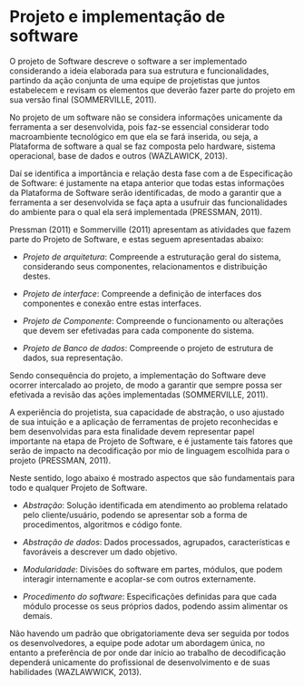 # Projeto e implementação de software

O projeto de Software descreve o software a ser implementado considerando a ideia elaborada para sua estrutura e funcionalidades, partindo da ação conjunta de uma equipe de projetistas que juntos estabelecem e revisam os elementos que deverão fazer parte do projeto em sua versão final (SOMMERVILLE, 2011).

No projeto de um software não se considera informações unicamente da ferramenta a ser desenvolvida, pois faz-se essencial considerar todo macroambiente tecnológico em que ela se fará inserida, ou seja, a Plataforma de software a qual se faz composta pelo hardware, sistema operacional, base de dados e outros (WAZLAWICK, 2013).

Daí se identifica a importância e relação desta fase com a de Especificação de Software: é justamente na etapa anterior que todas estas informações da Plataforma de Software serão identificadas, de modo a garantir que a ferramenta a ser desenvolvida se faça apta a usufruir das funcionalidades do ambiente para o qual ela será implementada (PRESSMAN, 2011).

Pressman (2011) e Sommerville (2011) apresentam as atividades que fazem parte do Projeto de Software, e estas seguem apresentadas abaixo:

- *Projeto de arquitetura*: Compreende a estruturação geral do sistema, considerando seus componentes, relacionamentos e distribuição destes.
  
- *Projeto de interface*: Compreende a definição de interfaces dos componentes e conexão entre estas interfaces.
  
- *Projeto de Componente*: Compreende o funcionamento ou alterações que devem ser efetivadas para cada componente do sistema.
  
- *Projeto de Banco de dados*: Compreende o projeto de estrutura de dados, sua representação.

Sendo consequência do projeto, a implementação do Software deve ocorrer intercalado ao projeto, de modo a garantir que sempre possa ser efetivada a revisão das ações implementadas (SOMMERVILLE, 2011).

A experiência do projetista, sua capacidade de abstração, o uso ajustado de sua intuição e a aplicação de ferramentas de projeto reconhecidas e bem desenvolvidas para esta finalidade devem representar papel importante na etapa de Projeto de Software, e é justamente tais fatores que serão de impacto na decodificação por mio de linguagem 
escolhida para o projeto (PRESSMAN, 2011).

Neste sentido, logo abaixo é mostrado aspectos que são fundamentais para todo e qualquer Projeto de Software.

- *Abstração*: Solução identificada em atendimento ao problema relatado pelo cliente/usuário, podendo se apresentar sob a forma de procedimentos, algoritmos e código fonte.

- *Abstração de dados*: Dados processados, agrupados, características e favoráveis a descrever um dado objetivo.

- *Modularidade*: Divisões do software em partes, módulos, que podem interagir internamente e acoplar-se com outros externamente.

- *Procedimento do software*: Especificações definidas para que cada módulo processe os seus próprios dados, podendo assim alimentar os demais.

Não havendo um padrão que obrigatoriamente deva ser seguida por todos os desenvolvedores, a equipe pode adotar um abordagem única, no entanto a preferência de por onde dar início ao trabalho de decodificação dependerá unicamente do profissional de desenvolvimento e de suas habilidades (WAZLAWWICK, 2013).